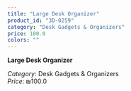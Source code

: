 ```yaml
---
title: "Large Desk Organizer"
product_id: "3D-0259"
category: "Desk Gadgets & Organizers"
price: 100.0
colors: ""
---
```


**Large Desk Organizer**

*Category*: Desk Gadgets & Organizers  
*Price*: ₪100.0

